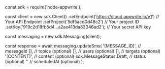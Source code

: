 const sdk = require('node-appwrite');

const client = new sdk.Client()
    .setEndpoint('https://cloud.appwrite.io/v1') // Your API Endpoint
    .setProject('5df5acd0d48c2') // Your project ID
    .setKey('919c2d18fb5d4...a2ae413da83346ad2'); // Your secret API key

const messaging = new sdk.Messaging(client);

const response = await messaging.updateSms(
    '[MESSAGE_ID]', // messageId
    [], // topics (optional)
    [], // users (optional)
    [], // targets (optional)
    '[CONTENT]', // content (optional)
    sdk.MessageStatus.Draft, // status (optional)
    '' // scheduledAt (optional)
);
